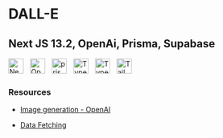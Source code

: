 # DALL-E

## Next JS 13.2, OpenAi, Prisma, Supabase

<img align="left" alt="NextJS" width="30px" style="padding-right:10px;" src="https://cdn.jsdelivr.net/gh/devicons/devicon/icons/nextjs/nextjs-original.svg" />

<img align="left" alt="OpenAi" width="30px" style="padding-right:10px;" src="https://upload.wikimedia.org/wikipedia/commons/thumb/0/04/ChatGPT_logo.svg/512px-ChatGPT_logo.svg.png" />

<img align="left" alt="prisma" width="30px" style="padding-right:10px;" src="https://i.pinimg.com/originals/39/b2/e4/39b2e4ad77c23a2c11e5950a7dfa2aec.png" />

<img align="left" alt="TypeScript" width="30px" style="padding-right:10px;" src="https://cdn.jsdelivr.net/gh/devicons/devicon/icons/typescript/typescript-plain.svg" />

<img align="left" alt="TypeScript" width="30px" style="padding-right:10px;" src="https://www.vectorlogo.zone/logos/reactjs/reactjs-icon.svg" />

<img align="left" alt="Tailwind" width="30px" style="padding-right:10px;" src="https://cdn.jsdelivr.net/gh/devicons/devicon/icons/tailwindcss/tailwindcss-plain.svg" />

<br/>
<br/>

### Resources

-   [Image generation - OpenAI](https://platform.openai.com/docs/guides/images/usage?lang=node.js)

-   [Data Fetching](https://beta.nextjs.org/docs/data-fetching/fetching)
